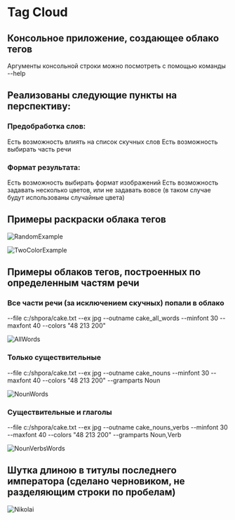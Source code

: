 ﻿# Tag Cloud

## Консольное приложение, создающее облако тегов
Аргументы консольной строки можно посмотреть с помощью команды --help

## Реализованы следующие пункты на перспективу:

### Предобработка слов:
Есть возможность влиять на список скучных слов
Есть возможность выбирать часть речи

### Формат результата:
Есть возможность выбирать формат изображений
Есть возможность задавать несколько цветов, или не задавать вовсе (в таком случае будут использованы случайные цвета)



## Примеры раскраски облака тегов

![RandomExample](https://github.com/CaptainBelyash/di/blob/master/TagCloud/random_color_example.png)

![TwoColorExample](https://github.com/CaptainBelyash/di/blob/master/TagCloud/two_color_example.png)

## Примеры облаков тегов, построенных по определенным частям речи

### Все части речи (за исключением скучных) попали в облако

--file c:/shpora/cake.txt --ex jpg --outname cake_all_words --minfont 30 --maxfont 40 --colors "48 213 200"

![AllWords](https://github.com/CaptainBelyash/di/blob/master/TagCloud/cake_all_words.jpg)

### Только существительные

--file c:/shpora/cake.txt --ex jpg --outname cake_nouns --minfont 30 --maxfont 40 --colors "48 213 200" --gramparts Noun

![NounWords](https://github.com/CaptainBelyash/di/blob/master/TagCloud/cake_nouns.jpg)

### Cуществительные и глаголы

--file c:/shpora/cake.txt --ex jpg --outname cake_nouns_verbs --minfont 30 --maxfont 40 --colors "48 213 200" --gramparts Noun,Verb

![NounVerbsWords](https://github.com/CaptainBelyash/di/blob/master/TagCloud/cake_nouns_verbs.jpg)


## Шутка длиною в титулы последнего императора (сделано черновиком, не разделяющим строки по пробелам)

![Nikolai](https://github.com/CaptainBelyash/di/blob/master/TagCloud/nikolai.png)

